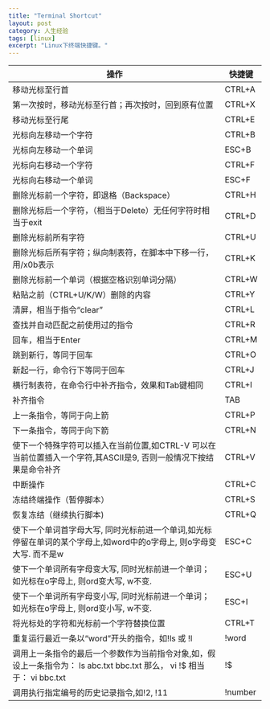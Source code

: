 ```yaml
---
title: "Terminal Shortcut"
layout: post
category: 人生经验
tags: [linux]
excerpt: "Linux下终端快捷键。"
---
```


|操作 | 快捷键 |
| -- | ----- |
|移动光标至行首 | CTRL+A |
|第一次按时，移动光标至行首；再次按时，回到原有位置 | CTRL+X |
|移动光标至行尾 | CTRL+E |
|光标向左移动一个字符	| CTRL+B |
|光标向左移动一个单词	| ESC+B |
|光标向右移动一个字符	| CTRL+F |
|光标向右移动一个单词	| ESC+F |
|删除光标前一个字符，即退格（Backspace）| CTRL+H |
|删除光标后一个字符，（相当于Delete）无任何字符时相当于exit	| CTRL+D |
|删除光标前所有字符 | CTRL+U |
|删除光标后所有字符；纵向制表符，在脚本中下移一行，用/x0b表示	| CTRL+K |
|删除光标前一个单词（根据空格识别单词分隔）| CTRL+W |
|粘贴之前（CTRL+U/K/W）删除的内容 | CTRL+Y |
|清屏，相当于指令“clear” | CTRL+L |
|查找并自动匹配之前使用过的指令 | CTRL+R |
|回车，相当于Enter | CTRL+M |
|跳到新行，等同于回车	| CTRL+O |
|新起一行，命令行下等同于回车	| CTRL+J |
|横行制表符，在命令行中补齐指令，效果和Tab键相同	| CTRL+I |
|补齐指令	| TAB |
|上一条指令，等同于向上箭	| CTRL+P |
|下一条指令，等同于向下箭	| CTRL+N |
|使下一个特殊字符可以插入在当前位置,如CTRL-V 可以在当前位置插入一个字符,其ASCII是9, 否则一般情况下按结果是命令补齐 | CTRL+V |
|中断操作	| CTRL+C |
|冻结终端操作（暂停脚本）| CTRL+S |
|恢复冻结（继续执行脚本) | CTRL+Q |
|使下一个单词首字母大写, 同时光标前进一个单词,如光标停留在单词的某个字母上,如word中的o字母上, 则o字母变大写. 而不是w | ESC+C |
|使下一个单词所有字母变大写, 同时光标前进一个单词；如光标在o字母上, 则ord变大写, w不变. | ESC+U |
|使下一个单词所有字母变小写, 同时光标前进一个单词；如光标在o字母上, 则ord变小写, w不变. | ESC+I |
|将光标处的字符和光标前一个字符替换位置 | CTRL+T |
|重复运行最近一条以“word”开头的指令，如!ls 或 !l	| !word |
|调用上一条指令的最后一个参数作为当前指令对象,如，假设上一条指令为： ls abc.txt bbc.txt 那么， vi !$ 相当于： vi bbc.txt | !$ |
|调用执行指定编号的历史记录指令,如!2, !11	| !number |
